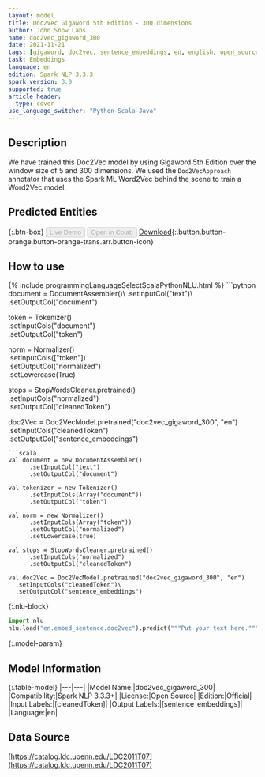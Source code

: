 ```yaml
---
layout: model
title: Doc2Vec Gigaword 5th Edition - 300 dimensions
author: John Snow Labs
name: doc2vec_gigaword_300
date: 2021-11-21
tags: [gigaword, doc2vec, sentence_embeddings, en, english, open_source]
task: Embeddings
language: en
edition: Spark NLP 3.3.3
spark_version: 3.0
supported: true
article_header:
  type: cover
use_language_switcher: "Python-Scala-Java"
---
```


## Description

We have trained this Doc2Vec model by using Gigaword 5th Edition over the window size of 5 and 300 dimensions. We used the `Doc2VecApproach` annotator that uses the Spark ML Word2Vec behind the scene to train a Word2Vec model.

## Predicted Entities



{:.btn-box}
<button class="button button-orange" disabled>Live Demo</button>
<button class="button button-orange" disabled>Open in Colab</button>
[Download](https://s3.amazonaws.com/auxdata.johnsnowlabs.com/public/models/doc2vec_gigaword_300_en_3.3.3_3.0_1637493148715.zip){:.button.button-orange.button-orange-trans.arr.button-icon}

## How to use



<div class="tabs-box" markdown="1">
{% include programmingLanguageSelectScalaPythonNLU.html %}
```python
document = DocumentAssembler()\
  .setInputCol("text")\
  .setOutputCol("document")

token = Tokenizer()\
  .setInputCols("document")\
  .setOutputCol("token")

norm = Normalizer()\
  .setInputCols(["token"])\
  .setOutputCol("normalized")\
  .setLowercase(True)

stops = StopWordsCleaner.pretrained()\
  .setInputCols("normalized")\
  .setOutputCol("cleanedToken")
  
doc2Vec = Doc2VecModel.pretrained("doc2vec_gigaword_300", "en")\
  .setInputCols("cleanedToken")\
  .setOutputCol("sentence_embeddings")
```
```scala
val document = new DocumentAssembler()
      .setInputCol("text")
      .setOutputCol("document")

val tokenizer = new Tokenizer()
      .setInputCols(Array("document"))
      .setOutputCol("token")

val norm = new Normalizer()
      .setInputCols(Array("token"))
      .setOutputCol("normalized")
      .setLowercase(true)

val stops = StopWordsCleaner.pretrained()
      .setInputCols("normalized")
      .setOutputCol("cleanedToken")

val doc2Vec = Doc2VecModel.pretrained("doc2vec_gigaword_300", "en")
  .setInputCols("cleanedToken")\
  .setOutputCol("sentence_embeddings")
```


{:.nlu-block}
```python
import nlu
nlu.load("en.embed_sentence.doc2vec").predict("""Put your text here.""")
```

</div>

{:.model-param}
## Model Information

{:.table-model}
|---|---|
|Model Name:|doc2vec_gigaword_300|
|Compatibility:|Spark NLP 3.3.3+|
|License:|Open Source|
|Edition:|Official|
|Input Labels:|[cleanedToken]|
|Output Labels:|[sentence_embeddings]|
|Language:|en|

## Data Source

[https://catalog.ldc.upenn.edu/LDC2011T07](https://catalog.ldc.upenn.edu/LDC2011T07)